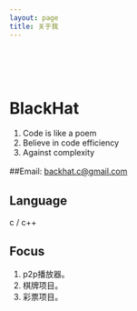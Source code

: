 ```yaml
---
layout: page
title: 关于我
---
```

<br>
<br>
<br>

# BlackHat
1. Code is like a poem   <br>
2. Believe in code efficiency   <br>
3. Against complexity   <br>

##Email: 
backhat.c@gmail.com 　　 <br>

## Language
c / c++ <br>

## Focus
1. p2p播放器。 <br>
2. 棋牌项目。 <br>
3. 彩票项目。 <br>